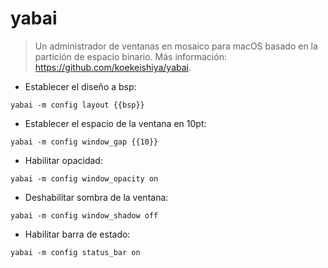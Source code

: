 # yabai

> Un administrador de ventanas en mosaico para macOS basado en la partición de espacio binario.
> Más información: <https://github.com/koekeishiya/yabai>.

- Establecer el diseño a bsp:

`yabai -m config layout {{bsp}}`

- Establecer el espacio de la ventana en 10pt:

`yabai -m config window_gap {{10}}`

- Habilitar opacidad:

`yabai -m config window_opacity on`

- Deshabilitar sombra de la ventana:

`yabai -m config window_shadow off`

- Habilitar barra de estado:

`yabai -m config status_bar on`
